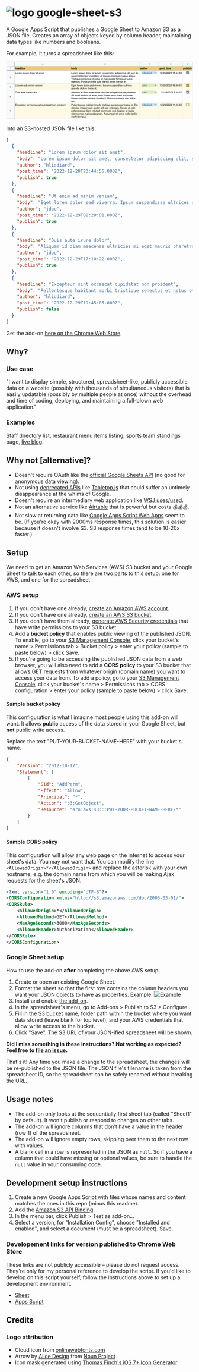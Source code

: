 # <img src="https://github.com/liddiard/google-sheet-s3/blob/master/img/icon.png?raw=true" alt="logo" width="64px" /> google-sheet-s3

A [Google Apps Script](https://developers.google.com/apps-script/) that publishes a Google Sheet to Amazon S3 as a JSON file. Creates an array of objects keyed by column header, maintaining data types like numbers and booleans. 

For example, it turns a spreadsheet like this: 

![Example spreadsheet](img/example_spreadsheet.png)

Into an S3-hosted JSON file like this:

```json
[
  {
    "headline": "Lorem ipsum dolor sit amet",
    "body": "Lorem ipsum dolor sit amet, consectetur adipiscing elit, sed do eiusmod tempor incididunt ut labore et dolore magna aliqua. Tristique senectus et netus et malesuada fames ac turpis egestas. Purus gravida quis blandit turpis cursus in. ",
    "author": "hliddiard",
    "post_time": "2022-12-28T23:44:55.000Z",
    "publish": true
  },
  {
    "headline": "Ut enim ad minim veniam",
    "body": "Eget lorem dolor sed viverra. Ipsum suspendisse ultrices gravida dictum fusce ut.",
    "author": "jdoe",
    "post_time": "2022-12-29T02:20:01.000Z",
    "publish": true
  },
  {
    "headline": "Duis aute irure dolor",
    "body": "Aliquam id diam maecenas ultricies mi eget mauris pharetra. Sit amet dictum sit amet justo donec enim diam vulputate. Massa ultricies mi quis hendrerit. Rutrum quisque non tellus orci.",
    "author": "jdoe",
    "post_time": "2022-12-29T17:10:22.000Z",
    "publish": true
  },
  {
    "headline": "Excepteur sint occaecat cupidatat non proident",
    "body": "Pellentesque habitant morbi tristique senectus et netus et. Est ultricies integer quis auctor elit sed vulputate. Donec et odio pellentesque diam volutpat commodo sed. Sapien et ligula ullamcorper malesuada proin. Accumsan sit amet nulla facilisi morbi tempus.",
    "author": "hliddiard",
    "post_time": "2022-12-29T19:45:05.000Z",
    "publish": false
  }
]
```

Get the add-on [here on the Chrome Web Store](https://chrome.google.com/webstore/detail/publish-sheet-to-s3/dnadifnnmjfmcedgifdienlmloeiongn).

## Why?

### Use case 

"I want to display simple, structured, spreadsheet-like, publicly accessible data on a website (possibly with thousands of simultaneous visitors) that is easily updatable (possibly by multiple people at once) without the overhead and time of coding, deploying, and maintaining a full-blown web application."

### Examples

Staff directory list, restaurant menu items listing, sports team standings page, [live blog](https://github.com/liddiard/react-live-blog/).

## Why not [alternative]?

- Doesn't require OAuth like the [official Google Sheets API](https://developers.google.com/sheets/guides/authorizing) (no good for anonymous data viewing).
- Not using [deprecated APIs](https://developers.google.com/gdata/samples/spreadsheet_sample) like [Tabletop.js](https://github.com/jsoma/tabletop) that could suffer an untimely disappearance at the whims of Google.
- Doesn't require an intermediary web application like [WSJ uses/used](https://gist.github.com/jsvine/3295633).
- Not an alternative service like [Airtable](https://airtable.com) that is powerful but costs 💰💰💰.
- Not slow at returning data like [Google Apps Script Web Apps](http://pipetree.com/qmacro/blog/2013/10/sheetasjson-google-spreadsheet-data-as-json/
) seem to be. (If you're okay with 2000ms response times, this solution is easier because it doesn't involve S3. S3 response times tend to be 10-20x faster.)

## Setup

We need to get an Amazon Web Services (AWS) S3 bucket and your Google Sheet to talk to each other, so there are two parts to this setup: one for AWS, and one for the spreadsheet.

### AWS setup

1. If you don't have one already, [create an Amazon AWS account](https://aws.amazon.com).
2. If you don't have one already, [create an AWS S3 bucket](https://s3.console.aws.amazon.com/s3/).
3. If you don't have them already, [generate AWS Security credentials](https://console.aws.amazon.com/iam/home?nc2=h_m_sc#users) that have write permissions to your S3 bucket.
4. Add a **bucket policy** that enables public viewing of the published JSON. To enable, go to your [S3 Management Console](https://s3.console.aws.amazon.com/s3/), click your bucket's name > Permissions tab > Bucket policy > enter your policy (sample to paste below) > click Save.
5. If you're going to be accessing the published JSON data from a web browser, you will also need to add a **CORS policy** to your S3 bucket that allows GET requests from whatever origin (domain name) you want to access your data from. To add a policy, go to your [S3 Management Console](https://s3.console.aws.amazon.com/s3/), click your bucket's name > Permissions tab > CORS configuration > enter your policy (sample to paste below) > click Save.

#### Sample bucket policy

This configuration is what I imagine most people using this add-on will want. It allows **public** access of the data stored in your Google Sheet, but **not** public write access.

Replace the text "PUT-YOUR-BUCKET-NAME-HERE" with your bucket's name.
    
```json
{
    "Version": "2012-10-17",
    "Statement": [
        {
            "Sid": "AddPerm",
            "Effect": "Allow",
            "Principal": "*",
            "Action": "s3:GetObject",
            "Resource": "arn:aws:s3:::PUT-YOUR-BUCKET-NAME-HERE/*"
        }
    ]
}
```
    
#### Sample CORS policy

This configuration will allow any web page on the internet to access your sheet's data. You may not want that. You can modify the line `<AllowedOrigin>*</AllowedOrigin>` and replace the asterisk with your own hostname; e.g. the domain name from which you will be making Ajax requests for the sheet's JSON.

```xml
<?xml version="1.0" encoding="UTF-8"?>
<CORSConfiguration xmlns="http://s3.amazonaws.com/doc/2006-03-01/">
<CORSRule>
    <AllowedOrigin>*</AllowedOrigin>
    <AllowedMethod>GET</AllowedMethod>
    <MaxAgeSeconds>3000</MaxAgeSeconds>
    <AllowedHeader>Authorization</AllowedHeader>
</CORSRule>
</CORSConfiguration>
```

### Google Sheet setup

How to use the add-on **after** completing the above AWS setup.

1. Create or open an existing Google Sheet.
2. Format the sheet so that the first row contains the column headers you want your JSON objects to have as properties. Example: ![Example](http://i.imgur.com/kTd3noR.png)
3. Install and enable [the add-on](https://chrome.google.com/webstore/detail/publish-sheet-to-s3/dnadifnnmjfmcedgifdienlmloeiongn).
4. In the spreadsheet's menu, go to Add-ons > Publish to S3 > Configure...
5. Fill in the S3 bucket name, folder path within the bucket where you want data stored (leave blank for top level), and your AWS credentials that allow write access to the bucket.
6. Click "Save". The S3 URL of your JSON-ified spreadsheet will be shown.

**Did I miss something in these instructions? Not working as expected? Feel free to [file an issue](https://github.com/liddiard/google-sheet-s3/issues).**

That's it! Any time you make a change to the spreadsheet, the changes will be re-published to the JSON file. The JSON file's filename is taken from the spreadsheet ID, so the spreadsheet can be safely renamed without breaking the URL.

## Usage notes

- The add-on only looks at the sequentially first sheet tab (called "Sheet1" by default). It won't publish or respond to changes on other tabs.
- The add-on will ignore columns that don't have a value in the header (row 1) of the spreadsheet.
- The add-on will ignore empty rows, skipping over them to the next row with values.
- A blank cell in a row is represented in the JSON as `null`. So if you have a column that could have missing or optional values, be sure to handle the `null` value in your consuming code.

## Development setup instructions

1. Create a new Google Apps Script with files whose names and content matches the ones in this repo (minus this readme).
2. Add the [Amazon S3 API Binding](https://engetc.com/projects/amazon-s3-api-binding-for-google-apps-script/).
3. In the menu bar, click Publish > Test as add-on...
4. Select a version, for "Installation Config", choose "Installed and enabled", and select a document (must be a spreadsheet). Save.

### Developement links for version published to Chrome Web Store

These links are not publicly accessible – please do not request access. They're only for my personal reference to develop the script. If you'd like to develop on this script yourself, follow the instructions above to set up a development environment.

- [Sheet](https://docs.google.com/spreadsheets/d/19loh8WQudFyClZORX_nNzDvI4iVewVy9v70zdog83Uc/edit#gid=0)
- [Apps Script](https://script.google.com/macros/d/MIjU_ktgghpXlevjc5UKzGX33-3kBXtAK/edit?uiv=2&mid=ACjPJvGUsuxrK89WuB25at1Q6PF5qzf82zlLc8iciAjnZ97ozdHkwB-uJrS6tcVQDGi9Ydwk2LipQn5ut_8zT_iLLcYDq8aDnysmrjWpMo8PSk42JGUu0jLxp6TkSxMn8HGyQIAruhbBQw)

## Credits

### Logo attribution

- Cloud icon from [onlinewebfonts.com](http://www.onlinewebfonts.com)
- Arrow by [Alice Design](https://thenounproject.com/rose-alice-design/) from [Noun Project](https://thenounproject.com/browse/icons/term/arrow/)
- Icon mask generated using [Thomas Finch's iOS 7+ Icon Generator](http://thomasfinch.me/iosicon/)